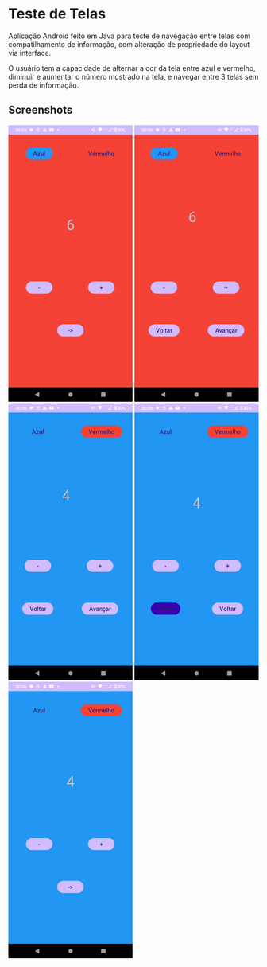 # Teste de Telas
Aplicação Android feito em Java para teste de navegação entre telas com compatilhamento de informação, com alteração de propriedade do layout via interface. 

O usuário tem a capacidade de alternar a cor da tela entre azul e vermelho, diminuir e aumentar o número mostrado na tela, e navegar entre 3 telas sem perda de informação. 

## Screenshots
<img alt="Inicio" src="app/src/main/res/drawable/Screenshot_20240924-000553.png" width="250">  <img alt="Troca de Tela com o número 6 e cor vermelha" src="app/src/main/res/drawable/Screenshot_20240924-000603.png" width="250">  <img alt="Troca de cor da tela e redução do número para 4" src="app/src/main/res/drawable/Screenshot_20240924-000612.png" width="250">  <img alt="Troca de tela com o número para 4" src="app/src/main/res/drawable/Screenshot_20240924-000615.png" width="250">  <img alt="Troca de tela" src="app/src/main/res/drawable/Screenshot_20240924-000619.png" width="250">

